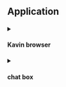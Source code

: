 ## Application
<Details>
<Summary><h4>Kavin browser</h4></summary>

 apk<a href="https://github.com/KAVIYARASAN-1997/apks/blob/main/etc/base.apk"> Browser</a>
<Img src="https://github.com/KAVIYARASAN-1997/apks/blob/main/Snap/Screenshot_2022_1207_070606.jpg">
Privacy Browser safe and secure your data's 
<P>
<Img height="290" width="80"  src="https://github.com/KAVIYARASAN-1997/apks/blob/main/Snap/Screenshot_20221207_070618.jpg">
<Img height="290" width="80" src="https://github.com/KAVIYARASAN-1997/apks/blob/main/Snap/Screenshot_20221207_070630.jpg">
<Img height="290" width="80" src="https://github.com/KAVIYARASAN-1997/apks/blob/main/Snap/Screenshot_20221207_070656.jpg">
</P>
</Details>

<Details>
<Summary><h4>chat box</h4></summary>

New launching apk for chating apk 
<a href="https://github.com/KAVIYARASAN-1997/apks/blob/main/etc/chatbox.apk.unsigned"> chat App</a> 
<img src="https://github.com/KAVIYARASAN-1997/apks/blob/main/Snap/Screenshot_2022_1207_070516.jpg">
Upcoming new Lunch app under-working

<P>
<Img align="left" width="90" height="300" src="https://github.com/KAVIYARASAN-1997/apks/blob/main/Snap/Screenshot_20221207_070526.jpg">
<img width="90" height="300" src="https://github.com/KAVIYARASAN-1997/apks/blob/main/Snap/Screenshot_20221207_070531.jpg">
</P>
</Details>
